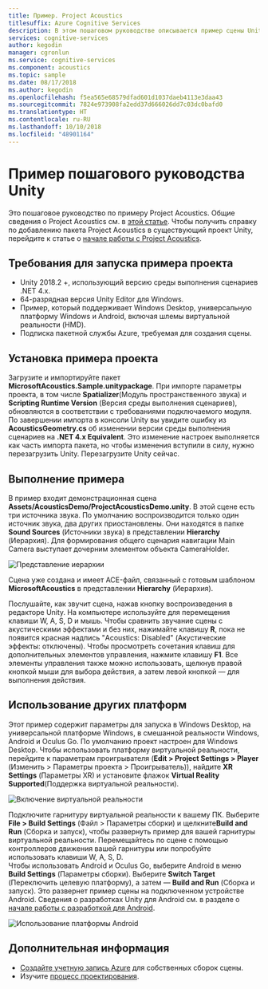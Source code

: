 ```yaml
---
title: Пример. Project Acoustics
titlesuffix: Azure Cognitive Services
description: В этом пошаговом руководстве описывается пример сцены Unity для Project Acoustics, включая развертывание на рабочем столе и в виртуальную реальность.
services: cognitive-services
author: kegodin
manager: cgronlun
ms.service: cognitive-services
ms.component: acoustics
ms.topic: sample
ms.date: 08/17/2018
ms.author: kegodin
ms.openlocfilehash: f5ea565e68579dfad601d1037daeb4113e3daa43
ms.sourcegitcommit: 7824e973908fa2edd37d666026dd7c03dc0bafd0
ms.translationtype: HT
ms.contentlocale: ru-RU
ms.lasthandoff: 10/10/2018
ms.locfileid: "48901164"
---
```

# <a name="unity-sample-walkthrough"></a>Пример пошагового руководства Unity
Это пошаговое руководство по примеру Project Acoustics. Общие сведения о Project Acoustics см. в [этой статье](what-is-acoustics.md). Чтобы получить справку по добавлению пакета Project Acoustics в существующий проект Unity, перейдите к статье о [начале работы с Project Acoustics](getting-started.md).

## <a name="requirements-for-running-the-sample-project"></a>Требования для запуска примера проекта
* Unity 2018.2 +, использующий версию среды выполнения сценариев .NET 4.x.
* 64-разрядная версия Unity Editor для Windows.
* Пример, который поддерживает Windows Desktop, универсальную платформу Windows и Android, включая шлемы виртуальной реальности (HMD).
* Подписка пакетной службы Azure, требуемая для создания сцены.

## <a name="sample-project-setup"></a>Установка примера проекта
Загрузите и импортируйте пакет **MicrosoftAcoustics.Sample.unitypackage**. При импорте параметры проекта, в том числе **Spatializer**(Модуль пространственного звука) и **Scripting Runtime Version** (Версия среды выполнения сценариев), обновляются в соответствии с требованиями подключаемого модуля. По завершении импорта в консоли Unity вы увидите ошибку из **AcousticsGeometry.cs** об изменении версии среды выполнения сценариев на **.NET 4.x Equivalent**. Это изменение настроек выполняется как часть импорта пакета, но чтобы изменения вступили в силу, нужно перезагрузить Unity. Перезагрузите Unity сейчас.

## <a name="running-the-sample"></a>Выполнение примера
В пример входит демонстрационная сцена **Assets/AcousticsDemo/ProjectAcousticsDemo.unity**. В этой сцене есть три источника звука. По умолчанию воспроизводится только один источник звука, два других приостановлены. Они находятся в папке **Sound Sources** (Источники звука) в представлении **Hierarchy** (Иерархия). Для формирования общего сценария навигации Main Camera выступает дочерним элементом объекта CameraHolder. 

![Представление иерархии](media/SampleHierarchyView.png)

Сцена уже создана и имеет ACE-файл, связанный с готовым шаблоном **MicrosoftAcoustics** в представлении **Hierarchy** (Иерархия). 

Послушайте, как звучит сцена, нажав кнопку воспроизведения в редакторе Unity. На компьютере используйте для перемещения клавиши W, A, S, D и мышь. Чтобы сравнить звучание сцены с акустическими эффектами и без них, нажимайте клавишу **R**, пока не появится красная надпись "Acoustics: Disabled" (Акустические эффекты: отключены). Чтобы просмотреть сочетания клавиш для дополнительных элементов управления, нажмите клавишу **F1**. Все элементы управления также можно использовать, щелкнув правой кнопкой мыши для выбора действия, а затем левой кнопкой — для выполнения действия.

## <a name="targeting-other-platforms"></a>Использование других платформ
Этот пример содержит параметры для запуска в Windows Desktop, на универсальной платформе Windows, в смешанной реальности Windows, Android и Oculus Go. По умолчанию проект настроен для Windows Desktop. Чтобы использовать платформу виртуальной реальности, перейдите к параметрам проигрывателя (**Edit > Project Settings > Player** (Изменить > Параметры проекта > Проигрыватель)), найдите **XR Settings** (Параметры XR) и установите флажок **Virtual Reality Supported**(Поддержка виртуальной реальности).

![Включение виртуальной реальности](media/VRSupport.png)  

Подключите гарнитуру виртуальной реальности к вашему ПК. Выберите **File > Build Settings** (Файл > Параметры сборки) и щелкните**Build and Run** (Сборка и запуск), чтобы развернуть пример для вашей гарнитуры виртуальной реальности. Перемещайтесь по сцене с помощью контроллеров движения вашей гарнитуры или попробуйте использовать клавиши W, A, S, D.    
Чтобы использовать Android и Oculus Go, выберите Android в меню **Build Settings** (Параметры сборки). Выберите **Switch Target** (Переключить целевую платформу), а затем — **Build and Run** (Сборка и запуск). Это развернет пример сцены на подключенном устройстве Android. Сведения о разработках Unity для Android см. в разделе о [начале работы с разработкой для Android](https://docs.unity3d.com/Manual/android-GettingStarted.html).

![Использование платформы Android](media/TargetAndroid.png)  

## <a name="next-steps"></a>Дополнительная информация
* [Создайте учетную запись Azure](create-azure-account.md) для собственных сборок сцены.
* Изучите [процесс проектирования](design-process.md).

